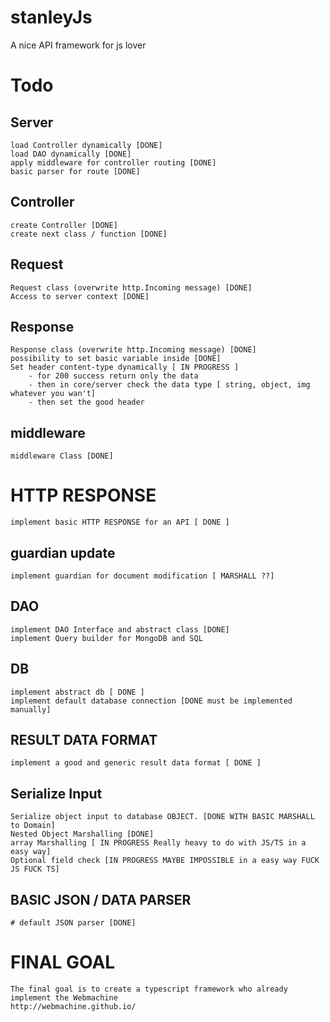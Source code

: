 # stanleyJs

A nice API framework for js lover

# Todo

## Server

    load Controller dynamically [DONE]
    load DAO dynamically [DONE]
    apply middleware for controller routing [DONE]
    basic parser for route [DONE]

## Controller

    create Controller [DONE]
    create next class / function [DONE]

## Request

    Request class (overwrite http.Incoming message) [DONE]
    Access to server context [DONE]

## Response

    Response class (overwrite http.Incoming message) [DONE]
    possibility to set basic variable inside [DONE]
    Set header content-type dynamically [ IN PROGRESS ]
        - for 200 success return only the data
        - then in core/server check the data type [ string, object, img whatever you wan't]
        - then set the good header

## middleware

    middleware Class [DONE]

# HTTP RESPONSE

    implement basic HTTP RESPONSE for an API [ DONE ]

## guardian update

    implement guardian for document modification [ MARSHALL ??]

## DAO

    implement DAO Interface and abstract class [DONE]
    implement Query builder for MongoDB and SQL

## DB

    implement abstract db [ DONE ]
    implement default database connection [DONE must be implemented manually]

## RESULT DATA FORMAT

    implement a good and generic result data format [ DONE ]

## Serialize Input

    Serialize object input to database OBJECT. [DONE WITH BASIC MARSHALL to Domain]
    Nested Object Marshalling [DONE]
    array Marshalling [ IN PROGRESS Really heavy to do with JS/TS in a easy way]
    Optional field check [IN PROGRESS MAYBE IMPOSSIBLE in a easy way FUCK JS FUCK TS]

## BASIC JSON / DATA PARSER

    # default JSON parser [DONE]

# FINAL GOAL

    The final goal is to create a typescript framework who already implement the Webmachine
    http://webmachine.github.io/
